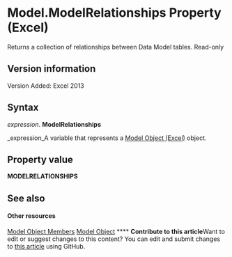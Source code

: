 
# Model.ModelRelationships Property (Excel)

Returns a collection of relationships between Data Model tables. Read-only


## Version information

Version Added: Excel 2013 


## Syntax

 _expression_. **ModelRelationships**

 _expression_A variable that represents a  [Model Object (Excel)](7946bddc-7c4a-3519-52c8-526af2b55ef3.md) object.


## Property value

 **MODELRELATIONSHIPS**


## See also


#### Other resources


 [Model Object Members](http://msdn.microsoft.com/library/b2bd944a-3484-222b-b3d6-acd70a6ac28a%28Office.15%29.aspx)
 [Model Object](7946bddc-7c4a-3519-52c8-526af2b55ef3.md)
****   **Contribute to this article**Want to edit or suggest changes to this content? You can edit and submit changes to  [this article](https://github.com/jhershey00/VBA_Excel_Test/OpenXMLCon/articles/b244c5e1-2cc9-472a-573d-69404e2a259d.md) using GitHub.

